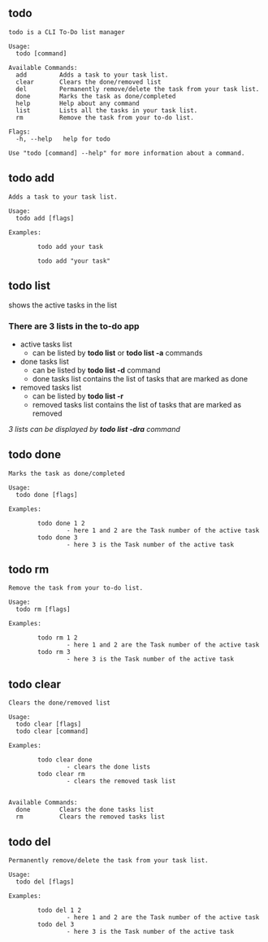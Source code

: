 ## todo

```
todo is a CLI To-Do list manager

Usage:
  todo [command]

Available Commands:
  add         Adds a task to your task list.
  clear       Clears the done/removed list
  del         Permanently remove/delete the task from your task list.
  done        Marks the task as done/completed
  help        Help about any command
  list        Lists all the tasks in your task list.
  rm          Remove the task from your to-do list.

Flags:
  -h, --help   help for todo

Use "todo [command] --help" for more information about a command.

```

## todo add

```
Adds a task to your task list.

Usage:
  todo add [flags]

Examples:

        todo add your task

        todo add "your task"
```

## todo list

shows the active tasks in the list

### There are 3 lists in the to-do app

- active tasks list
  - can be listed by **todo list** or **todo list -a** commands
- done tasks list
  - can be listed by **todo list -d** command
  - done tasks list contains the list of tasks that are marked as done
- removed tasks list
  - can be listed by **todo list -r**
  - removed tasks list contains the list of tasks that are marked as removed

_3 lists can be displayed by **todo list -dra** command_


## todo done

```
Marks the task as done/completed

Usage:
  todo done [flags]

Examples:

        todo done 1 2
                - here 1 and 2 are the Task number of the active task
        todo done 3
                - here 3 is the Task number of the active task
```

## todo rm

```
Remove the task from your to-do list.

Usage:
  todo rm [flags]

Examples:

        todo rm 1 2
                - here 1 and 2 are the Task number of the active task
        todo rm 3
                - here 3 is the Task number of the active task
```

## todo clear

```
Clears the done/removed list

Usage:
  todo clear [flags]
  todo clear [command]

Examples:

        todo clear done
                - clears the done lists
        todo clear rm
                - clears the removed task list


Available Commands:
  done        Clears the done tasks list
  rm          Clears the removed tasks list
```


## todo del

```
Permanently remove/delete the task from your task list.

Usage:
  todo del [flags]

Examples:

        todo del 1 2
                - here 1 and 2 are the Task number of the active task
        todo del 3
                - here 3 is the Task number of the active task

```
